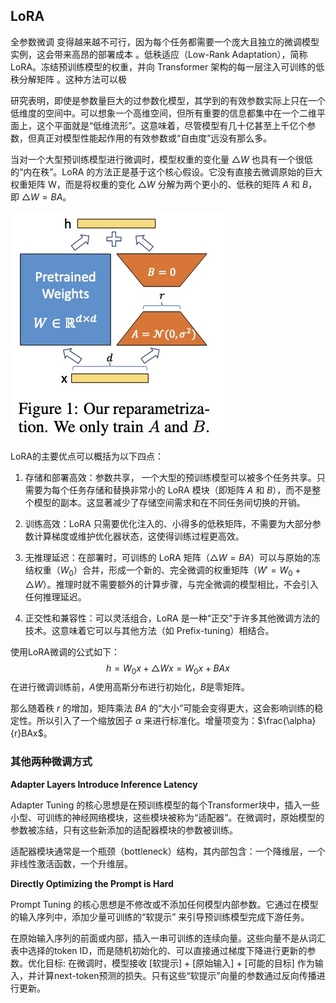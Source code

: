 ## LoRA

全参数微调 变得越来越不可行，因为每个任务都需要一个庞大且独立的微调模型实例，这会带来高昂的部署成本 。低秩适应（Low-Rank Adaptation），简称 LoRA。冻结预训练模型的权重，并向 Transformer 架构的每一层注入可训练的低秩分解矩阵 。这种方法可以极

研究表明，即使是参数量巨大的过参数化模型，其学到的有效参数实际上只在一个低维度的空间中。可以想象一个高维空间，但所有重要的信息都集中在一个二维平面上，这个平面就是“低维流形”。这意味着，尽管模型有几十亿甚至上千亿个参数，但真正对模型性能起作用的有效参数或“自由度”远没有那么多。

当对一个大型预训练模型进行微调时，模型权重的变化量 $\triangle W$ 也具有一个很低的“内在秩”。LoRA 的方法正是基于这个核心假设。它没有直接去微调原始的巨大权重矩阵 W，而是将权重的变化 $\triangle W$ 分解为两个更小的、低秩的矩阵 $A$ 和 $B$，即 $\triangle W=BA$。

<img src="./img/LoRA.jpg" style="zoom: 100%;" />

LoRA的主要优点可以概括为以下四点：

1. 存储和部署高效：参数共享， 一个大型的预训练模型可以被多个任务共享。只需要为每个任务存储和替换非常小的 LoRA 模块（即矩阵 $A$ 和 $B$），而不是整个模型的副本。这显著减少了存储空间需求和在不同任务间切换的开销。

2. 训练高效：LoRA 只需要优化注入的、小得多的低秩矩阵，不需要为大部分参数计算梯度或维护优化器状态，这使得训练过程更高效。

3. 无推理延迟：在部署时，可训练的 LoRA 矩阵（$\triangle W=BA$）可以与原始的冻结权重（$W_0$）合并，形成一个新的、完全微调的权重矩阵（$W′=W_0+\triangle W$）。推理时就不需要额外的计算步骤，与完全微调的模型相比，不会引入任何推理延迟。

4. 正交性和兼容性：可以灵活组合，LoRA 是一种“正交”于许多其他微调方法的技术。这意味着它可以与其他方法（如 Prefix-tuning）相结合。

使用LoRA微调的公式如下：
$$
h=W_0x+\triangle Wx = W_0x+BAx
$$
在进行微调训练前，$A$使用高斯分布进行初始化，$B$是零矩阵。

那么随着秩 $r$ 的增加，矩阵乘法 $BA$ 的“大小”可能会变得更大，这会影响训练的稳定性。所以引入了一个缩放因子 $\alpha$ 来进行标准化。增量项变为：$\frac{\alpha}{r}BAx$。



### 其他两种微调方式

**Adapter Layers Introduce Inference Latency**

Adapter Tuning 的核心思想是在预训练模型的每个Transformer块中，插入一些小型、可训练的神经网络模块，这些模块被称为“适配器”。在微调时，原始模型的参数被冻结，只有这些新添加的适配器模块的参数被训练。

适配器模块通常是一个瓶颈（bottleneck）结构，其内部包含：一个降维层，一个非线性激活函数，一个升维层。



**Directly Optimizing the Prompt is Hard**

Prompt Tuning 的核心思想是不修改或不添加任何模型内部参数。它通过在模型的输入序列中，添加少量可训练的“软提示” 来引导预训练模型完成下游任务。

在原始输入序列的前面或内部，插入一串可训练的连续向量。这些向量不是从词汇表中选择的token ID，而是随机初始化的、可以直接通过梯度下降进行更新的参数。优化目标: 在微调时，模型接收 [软提示] + [原始输入] + [可能的目标] 作为输入，并计算next-token预测的损失。只有这些“软提示”向量的参数通过反向传播进行更新。





